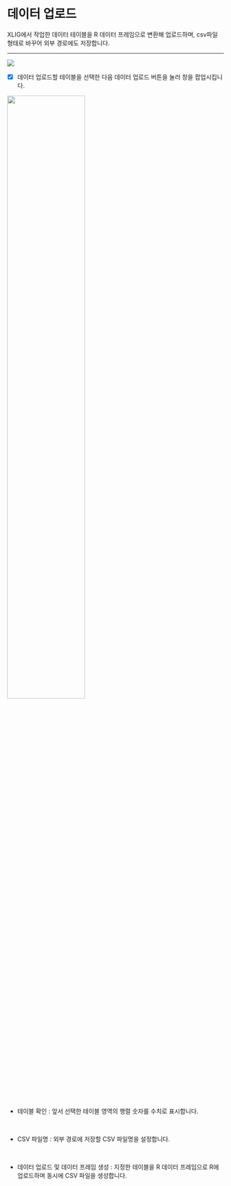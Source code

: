 
# 데이터 업로드

XLIG에서 작업한 데이터 테이블을 R 데이터 프레임으로 변환해 업로드하며, csv파일 형태로 바꾸어 외부 경로에도 저장합니다.

---

<img src = "https://user-images.githubusercontent.com/86198387/204195971-9267f489-fc6b-4151-97e6-15e6a3e4ee1d.png" />

- [x] 데이터 업로드할 테이블을 선택한 다음 데이터 업로드 버튼을 눌러 창을 팝업시킵니다.

<img src = "https://user-images.githubusercontent.com/86198387/204196067-43e7472e-3e7b-43f8-8af8-b4196a756d99.png" width = 60% />

- 테이블 확인 : 앞서 선택한 테이블 영역의 행렬 숫자를 수치로 표시합니다.
<br>

- CSV 파일명 : 외부 경로에 저장할 CSV 파일명을 설정합니다.
<br>

- 데이터 업로드 및 데이터 프레임 생성 : 지정한 테이블을 R 데이터 프레임으로 R에 업로드하며 동시에 CSV 파일을 생성합니다.
